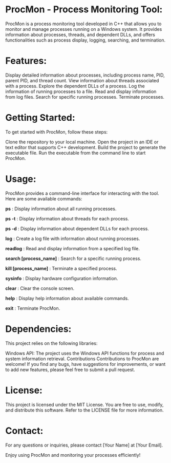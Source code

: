 ProcMon - Process Monitoring Tool:
=
ProcMon is a process monitoring tool developed in C++ that allows you to monitor and manage processes running on a Windows system. It provides information about processes, threads, and dependent DLLs, and offers functionalities such as process display, logging, searching, and termination.

Features:
=
Display detailed information about processes, including process name, PID, parent PID, and thread count.
View information about threads associated with a process.
Explore the dependent DLLs of a process.
Log the information of running processes to a file.
Read and display information from log files.
Search for specific running processes.
Terminate processes.

Getting Started:
=
To get started with ProcMon, follow these steps:

Clone the repository to your local machine.
Open the project in an IDE or text editor that supports C++ development.
Build the project to generate the executable file.
Run the executable from the command line to start ProcMon.

Usage:
=
ProcMon provides a command-line interface for interacting with the tool. Here are some available commands:

**ps** : Display information about all running processes.  

**ps -t** : Display information about threads for each process.  

**ps -d** : Display information about dependent DLLs for each process.  

**log** : Create a log file with information about running processes.  

**readlog** : Read and display information from a specified log file.  

**search [process_name]** : Search for a specific running process.  

**kill [process_name]** : Terminate a specified process.  

**sysinfo** : Display hardware configuration information.  

**clear** : Clear the console screen.  

**help** : Display help information about available commands.  

**exit** : Terminate ProcMon.  


Dependencies:
=
This project relies on the following libraries:

Windows API: The project uses the Windows API functions for process and system information retrieval.
Contributions
Contributions to ProcMon are welcome! If you find any bugs, have suggestions for improvements, or want to add new features, please feel free to submit a pull request.

License:
=
This project is licensed under the MIT License. You are free to use, modify, and distribute this software. Refer to the LICENSE file for more information.

Contact:
=
For any questions or inquiries, please contact [Your Name] at [Your Email].

Enjoy using ProcMon and monitoring your processes efficiently!

